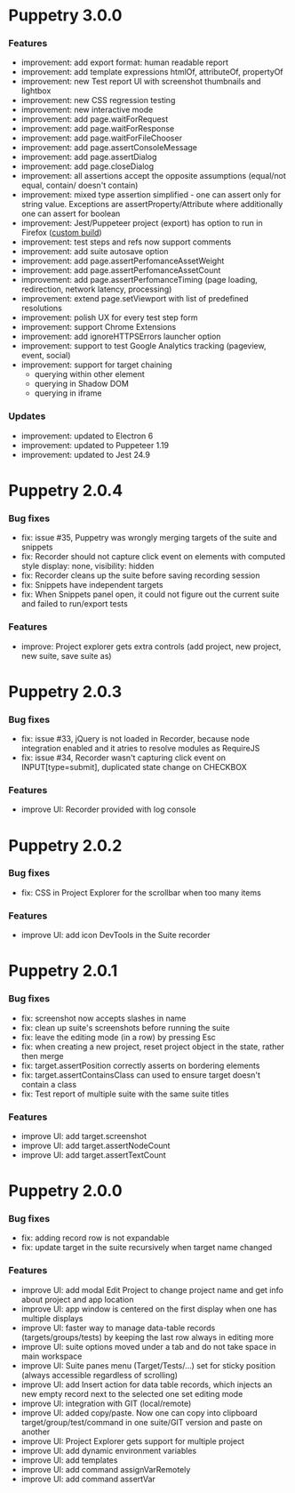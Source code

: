 # Puppetry 3.0.0

### Features
- improvement: add export format: human readable report
- improvement: add template expressions htmlOf, attributeOf, propertyOf
- improvement: new Test report UI with screenshot thumbnails and lightbox
- improvement: new CSS regression testing
- improvement: new interactive mode
- improvement: add page.waitForRequest
- improvement: add page.waitForResponse
- improvement: add page.waitForFileChooser
- improvement: add page.assertConsoleMessage
- improvement: add page.assertDialog
- improvement: add page.closeDialog
- improvement: all assertions accept the opposite assumptions (equal/not equal, contain/ doesn't contain)
- improvement: mixed type assertion simplified - one can assert only for string value. Exceptions are assertProperty/Attribute where additionally one can assert for boolean
- improvement: Jest/Puppeteer project (export) has option to run in Firefox ([custom build](https://www.npmjs.com/package/puppeteer-firefox))
- improvement: test steps and refs now support comments
- improvement: add suite autosave option
- improvement: add page.assertPerfomanceAssetWeight
- improvement: add page.assertPerfomanceAssetCount
- improvement: add page.assertPerfomanceTiming (page loading, redirection, network latency, processing)
- improvement: extend page.setViewport with list of predefined resolutions
- improvement: polish UX for every test step form
- improvement: support Chrome Extensions
- improvement: add ignoreHTTPSErrors launcher option
- improvement: support to test Google Analytics tracking (pageview, event, social)
- improvement: support for target chaining
  - querying within other element
  - querying in Shadow DOM
  - querying in iframe


### Updates

- improvement: updated to Electron 6
- improvement: updated to Puppeteer 1.19
- improvement: updated to Jest 24.9

# Puppetry 2.0.4

### Bug fixes
- fix: issue #35, Puppetry was wrongly merging targets of the suite and snippets
- fix: Recorder should not capture click event on elements with computed style display: none, visibility: hidden
- fix: Recorder cleans up the suite before saving recording session
- fix: Snippets have independent targets
- fix: When Snippets panel open, it could not figure out the current suite and failed to run/export tests

### Features
- improve: Project explorer gets extra controls (add project, new project, new suite, save suite as)

# Puppetry 2.0.3

### Bug fixes
- fix: issue #33, jQuery is not loaded in Recorder, because node integration enabled and it atries to resolve modules as RequireJS
- fix: issue #34, Recorder wasn't capturing click event on INPUT[type=submit], duplicated state change on CHECKBOX

### Features
- improve UI: Recorder provided with log console

# Puppetry 2.0.2

### Bug fixes
- fix: CSS in Project Explorer for the scrollbar when too many items

### Features
- improve UI: add icon DevTools in the Suite recorder

# Puppetry 2.0.1

### Bug fixes
- fix: screenshot now accepts slashes in name
- fix: clean up suite's screenshots before running the suite
- fix: leave the editing mode (in a row) by pressing Esc
- fix: when creating a new project, reset project object in the state, rather then merge
- fix: target.assertPosition correctly asserts on bordering elements
- fix: target.assertContainsClass can used to ensure target doesn't contain a class
- fix: Test report of multiple suite with the same suite titles

### Features
- improve UI: add target.screenshot
- improve UI: add target.assertNodeCount
- improve UI: add target.assertTextCount

# Puppetry 2.0.0

### Bug fixes
- fix: adding record row is not expandable
- fix: update target in the suite recursively when target name changed

### Features
- improve UI: add modal Edit Project to change project name and get info about project and app location
- improve UI: app window is centered on the first display when one has multiple displays
- improve UI: faster way to manage data-table records (targets/groups/tests) by keeping the last row always in editing more
- improve UI: suite options moved under a tab and do not take space in main workspace
- improve UI: Suite panes menu (Target/Tests/...) set for sticky position (always accessible regardless of scrolling)
- improve UI: add Insert action for data table records, which injects an new empty record next to the selected one set editing mode
- improve UI: integration with GIT (local/remote)
- improve UI: added copy/paste. Now one can copy into clipboard target/group/test/command in one suite/GIT version and paste on another
- improve UI: Project Explorer gets support for multiple project
- improve UI: add dynamic environment variables
- improve UI: add templates
- improve UI: add command assignVarRemotely
- improve UI: add command assertVar